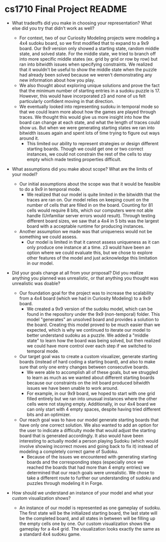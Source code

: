 # cs1710 Final Project README

* What tradeoffs did you make in choosing your representation? What else did you try that didn’t work as well?
    * For context, two of our Curiosity Modeling projects were modeling a 4x4 sudoku board, so we first modified that to expand to a 9x9 board. Our 9x9 version only showed a starting state, random middle state, and solved state. For the middle state, we tried to branch off into more specific middle states (ex. grid by grid or row by row) but ran into bitwidth issues when specifying constraints. We realized that it wouldn't be useful to show the middle state when the puzzle had already been solved because we weren't demonstrating any new information about how you play.
    * We also thought about exploring unique solutions and prove the fact that the minimum number of starting entries in a sudoku puzzle is 17. However, this would have incorporated z3 and none of us felt particularly confident moving in that direction.
    * We eventually looked into representing sudoku in temporal mode so that we could learn more about how the games are played through traces. We thought this would give us more insight into how the board can change at each state, and what the length of traces could show us. But when we were generating starting states we ran into bitwidth issues again and spent lots of time trying to figure out ways around it. 
        * This limited our ability to represent strategies or design different starting boards. Though we could get one or two correct instances, we could not constrain the rest of the cells to stay empty which made testing properties difficult.

* What assumptions did you make about scope? What are the limits of your model?
    * Our initial assumptions about the scope was that it would be feasible to do a 9x9 in temporal mode.
        * We realized that our model is quite limited in the bitwidth that the traces are ran on. Our model relies on keeping count on the number of cells that are filled in on the board. Counting for 81 cells would require 8 bits, which our computers were not able handle (Unfamiliar server errors would result). Through testing different board sizes, we saw that a 4x4 in 5 bits was the largest board with a acceptable runtime for producing instances. 
    * Another assumption we made was that uniqueness would not be something we could assess. 
        * Our model is limited in that it cannot assess uniqueness as it can only produce one instance at a time. z3 would have been an option where we could evaluate this, but we chose to explore other features of the model and just acknowledge this limitation in our model. 

* Did your goals change at all from your proposal? Did you realize anything you planned was unrealistic, or that anything you thought was unrealistic was doable?
    * Our foundation goal for the project was to increase the scalability from a 4x4 board (which we had in Curiosity Modeling) to a 9x9 board. 
        * We created a 9x9 version of the sudoku model, which can be found in the repository under the 9x9 (non-temporal) folder. This model "generates" an unsolved board and provides a solution to the board. Creating this model proved to be much easier than we expected, which is why we continued to iterate our model to better understand sudoku as a puzzle. We added a "middle state" to learn how the board was being solved, but then realized we could have more control over each step if we switched to temporal mode.
    * Our target goal was to create a custom visualizer, generate starting boards (instead of hard coding a starting board), and also to make sure that only one entry changes between consecutive boards.
        * We were able to accomplish all of these goals, but we struggled to learn as much as we wanted about different starting boards because our constraints on the init board produced bitwidth issues we have been unable to work around.
        * For example, in our 9x9 board, we hoped to start with one grid filled entirely but we ran into unusual instances where the other cells were not staying empty. Additionally, in our 4x4 board we can only start with 4 empty spaces, despite having tried different bits and an optimizer. 
    * Our reach goal was to have our model generate starting boards that have only one correct solution. We also wanted to add an option for the user to indicate a difficulty mode that would adjust the starting board that is generated accordingly. It also would have been interesting to actually model a person playing Sudoku (which would involve showing incorrect moves and going back to fix it) instead of modeling a completely correct game of Sudoku.
        * Because of the issues we encountered with generating starting boards and the corresponding steps (especially once we reached the boards that had more than 4 empty entries) we determined that our reach goals were unrealistic. We chose to take a different route to further our understanding of sudoku and puzzles through modeling it in Forge.

* How should we understand an instance of your model and what your custom visualization shows?
    * An instance of our model is represented as one gameplay of sudoku. The first state will be the initialized starting board, the last state will be the completed board, and all states in between will be filling up the empty cells one by one. Our custom visualization shows the gameplay for a 4x4 grid. The visualization looks exactly the same as a standard 4x4 sudoku game. 